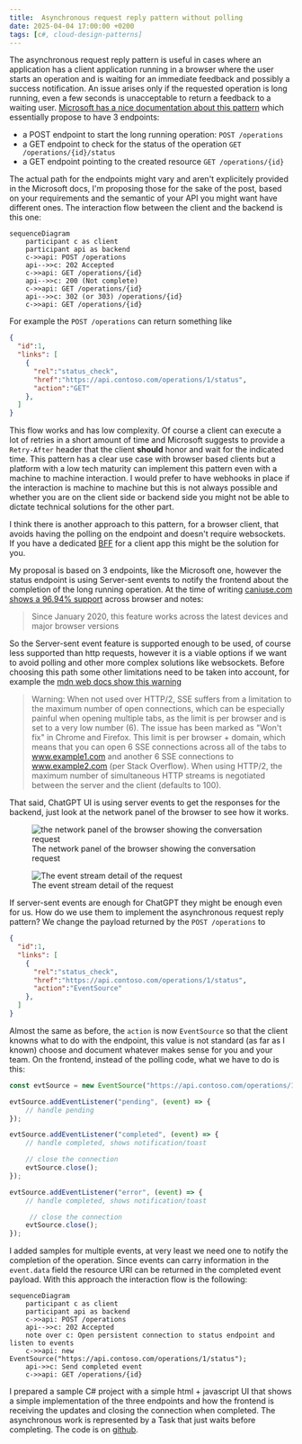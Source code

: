 ```yaml
---
title:  Asynchronous request reply pattern without polling
date: 2025-04-04 17:00:00 +0200
tags: [c#, cloud-design-patterns]
---
```


The asynchronous request reply pattern is useful in cases where an application has a client application running in a browser where the user starts an operation and is waiting for an immediate feedback and possibly a success notification. An issue arises only if the requested operation is long running, even a few seconds is unacceptable to return a feedback to a waiting user. [Microsoft has a nice documentation about this pattern](https://learn.microsoft.com/en-us/azure/architecture/patterns/async-request-reply) which essentially propose to have 3 endpoints:
- a POST endpoint to start the long running operation: `POST /operations`
- a GET endpoint to check for the status of the operation `GET /operations/{id}/status`
- a GET endpoint pointing to the created resource `GET /operations/{id}`

The actual path for the endpoints might vary and aren't explicitely provided in the Microsoft docs, I'm proposing those for the sake of the post, based on your requirements and the semantic of your API you might want have different ones. The interaction flow between the client and the backend is this one:

```mermaid
sequenceDiagram
    participant c as client
    participant api as backend
    c->>api: POST /operations
    api-->>c: 202 Accepted 
    c->>api: GET /operations/{id}
    api-->>c: 200 (Not complete)
    c->>api: GET /operations/{id}
    api-->>c: 302 (or 303) /operations/{id}
    c->>api: GET /operations/{id}
```

For example the `POST /operations` can return something like

```json
{
  "id":1,
  "links": [
    {
      "rel":"status_check",
      "href":"https://api.contoso.com/operations/1/status", 
      "action":"GET" 
    },
  ]
}
```

This flow works and has low complexity. Of course a client can execute a lot of retries in a short amount of time and Microsoft suggests to provide a `Retry-After` header that the client **should** honor and wait for the indicated time. This pattern has a clear use case with browser based clients but a platform with a low tech maturity can implement this pattern even with a machine to machine interaction. I would prefer to have webhooks in place if the interaction is machine to machine but this is not always possible and whether you are on the client side or backend side you might not be able to dictate technical solutions for the other part.

I think there is another approach to this pattern, for a browser client, that avoids having the polling on the endpoint and doesn't require websockets. If you have a dedicated [BFF](https://learn.microsoft.com/en-us/azure/architecture/patterns/backends-for-frontends) for a client app this might be the solution for you.

<!-- truncate -->

My proposal is based on 3 endpoints, like the Microsoft one, however the status endpoint is using Server-sent events to notify the frontend about the completion of the long running operation. At the time of writing [caniuse.com shows a 96.94% support](https://caniuse.com/eventsource) across browser and notes:

> Since January 2020, this feature works across the latest devices and major browser versions

So the Server-sent event feature is supported enough to be used, of course less supported than http requests, however it is a viable options if we want to avoid polling and other more complex solutions like websockets. Before choosing this path some other limitations need to be taken into account, for example the [mdn web docs show this warning ](https://developer.mozilla.org/en-US/docs/Web/API/Server-sent_events/Using_server-sent_events)

> Warning: When not used over HTTP/2, SSE suffers from a limitation to the maximum number of open connections, which can be especially painful when opening multiple tabs, as the limit is per browser and is set to a very low number (6). The issue has been marked as "Won't fix" in Chrome and Firefox. This limit is per browser + domain, which means that you can open 6 SSE connections across all of the tabs to www.example1.com and another 6 SSE connections to www.example2.com (per Stack Overflow). When using HTTP/2, the maximum number of simultaneous HTTP streams is negotiated between the server and the client (defaults to 100).

That said, ChatGPT UI is using server events to get the responses for the backend, just look at the network panel of the browser to see how it works.

<figure>
    <img style={{ margin:'0 auto', display:'block' }} alt="the network panel of the browser showing the conversation request" src="/img/open-ai-server-events.png" /> 
  <figcaption>The network panel of the browser showing the conversation request</figcaption>
</figure>

<figure>
    <img style={{ margin:'0 auto', display:'block' }} alt="The event stream detail of the request" src="/img/open-ai-server-events-2.png" /> 
    <figcaption>The event stream detail of the request</figcaption>
</figure>


If server-sent events are enough for ChatGPT they might be enough even for us. How do we use them to implement the asynchronous request reply pattern? We change the payload returned by the `POST /operations` to

```json
{
  "id":1,
  "links": [
    {
      "rel":"status_check",
      "href":"https://api.contoso.com/operations/1/status", 
      "action":"EventSource" 
    },
  ]
}
```

Almost the same as before, the `action` is now `EventSource` so that the client knowns what to do with the endpoint, this value is not standard (as far as I known) choose and document whatever makes sense for you and your team. On the frontend, instead of the polling code, what we have to do is this:

```javascript
const evtSource = new EventSource("https://api.contoso.com/operations/1/status");

evtSource.addEventListener("pending", (event) => {
    // handle pending
});

evtSource.addEventListener("completed", (event) => {
    // handle completed, shows notification/toast

    // close the connection
    evtSource.close();
});

evtSource.addEventListener("error", (event) => {
    // handle completed, shows notification/toast

     // close the connection
    evtSource.close();
});


```

I added samples for multiple events, at very least we need one to notify the completion of the operation. Since events can carry information in the `event.data` field the resource URI can be returned in the completed event payload. With this approach the interaction flow is the following:

```mermaid
sequenceDiagram
    participant c as client
    participant api as backend
    c->>api: POST /operations
    api-->>c: 202 Accepted 
    note over c: Open persistent connection to status endpoint and listen to events
    c->>api: new EventSource("https://api.contoso.com/operations/1/status");
    api->>c: Send completed event
    c->>api: GET /operations/{id}
```

I prepared a sample C# project with a simple html + javascript UI that shows a simple implementation of the three endpoints and how the frontend is receiving the updates and closing the connection when completed. The asynchronous work is represented by a Task that just waits before completing. The code is on [github](https://github.com/davidelettieri/asynchronous-request-reply-pattern).